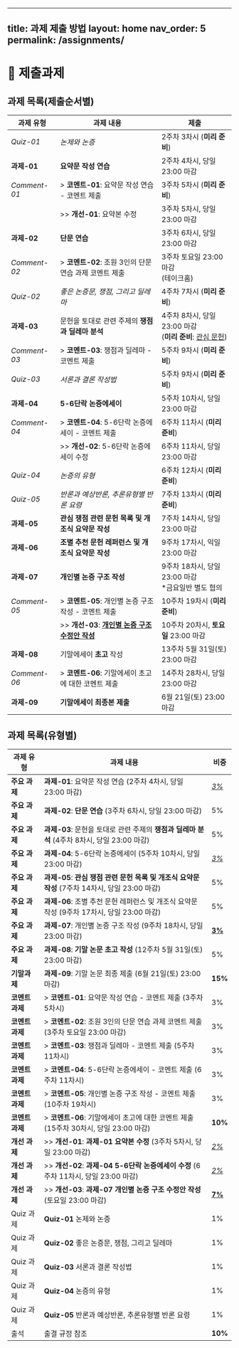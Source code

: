 
---
title: 과제 제출 방법
layout: home
nav_order: 5
permalink: /assignments/
---

<style>
  h3 { color:rgb(174, 125, 46); }
</style>

# 📢 제출과제

## 과제 목록(제출순서별)


| 과제 유형          | 과제 내용 | 제출 |
|--------------|-----------|-----------|
| *Quiz-01* | *논제와 논증* | 2주차 3차시 (**미리 준비**) |
| **과제-01**  | **요약문 작성 연습**  |2주차 4차시, 당일 23:00 마감 |
|*Comment-01* | > **코멘트-01**: 요약문 작성 연습 - 코멘트 제출  |3주차 5차시 (**미리 준비**)|
|   | >> **개선-01**: 요약본 수정  | 3주차 5차시, 당일 23:00 마감|
| **과제-02**  | **단문 연습**  | 3주차 6차시, 당일 23:00 마감|
| *Comment-02* | > **코멘트-02**: 조원 3인의 단문 연습 과제 코멘트 제출 | 3주차 토요일 23:00 마감<br>(테이크홈)  |
| *Quiz-02*      |  *좋은 논증문, 쟁점, 그리고 딜레마* |4주차 7차시 (**미리 준비**)|
| **과제-03**   | 문헌을 토대로 관련 주제의 **쟁점과 딜레마 분석**  | 4주차 8차시, 당일 23:00 마감<br>(**미리 준비**: <ins>관심 문헌</ins>)|
| *Comment-03* | > **코멘트-03**: 쟁점과 딜레마 - 코멘트 제출  |5주차 9차시  (**미리 준비**)|
| *Quiz-03*     |  *서론과 결론 작성법* | 5주차 9차시 (**미리 준비**)|
| **과제-04** | **5-6단락 논증에세이** |5주차 10차시, 당일 23:00 마감  |
|  *Comment-04*  | > **코멘트-04**: 5-6단락 논증에세이 - 코멘트 제출 |  6주차 11차시  (**미리 준비**)|
| | >> **개선-02**: 5-6단락 논증에세이 수정  |6주차 11차시, 당일 23:00 마감 |
| *Quiz-04*    | *논증의 유형* | 6주차 12차시 (**미리 준비**)|
| *Quiz-05*      | *반론과 예상반론, 추론유형별 반론 요령* | 7주차 13차시 (**미리 준비**) |
| **과제-05** | **관심 쟁점 관련 문헌 목록 및 개조식 요약문 작성** |7주차 14차시, 당일 23:00 마감  |
| **과제-06**| **조별 추천 문헌 레퍼런스 및 개조식 요약문 작성**  | 9주차 17차시, 익일 23:00 마감|
| **과제-07** |  **개인별 논증 구조 작성**  | 9주차 18차시, 당일 23:00 마감 <br> *금요일반 별도 협의|
|  *Comment-05*  | > **코멘트-05**: 개인별 논증 구조 작성 - 코멘트 제출  |10주차 19차시  (**미리 준비**)|
| | >> **개선-03**: <ins>**개인별 논증 구조 수정안 작성**</ins>  |10주차 20차시, **토요일** 23:00 마감 |
| **과제-08** | 기말에세이 **초고** 작성  |13주차 5월 31일(토) 23:00 마감 |
| *Comment-06*  | > **코멘트-06**: 기말에세이 초고에 대한 코멘트 제출  | 14주차 28차시, 당일 23:00 마감|
| **과제-09**     | **기말에세이 최종본 제출**  | 6월 21일(토) 23:00 마감|


## 과제 목록(유형별)

| 과제 유형          | 과제 내용 | 비중  | 
|-------------------|-----------------------|---| 
| **주요 과제**   | **과제-01**: 요약문 작성 연습 (2주차 4차시, 당일 23:00 마감) |<ins>*3%*</ins> | 
| **주요 과제**   | **과제-02**: **단문 연습** (3주차 6차시, 당일 23:00 마감) |5%  | 
| **주요 과제**   | **과제-03**: 문헌을 토대로 관련 주제의 **쟁점과 딜레마 분석** (4주차 8차시, 당일 23:00 마감) |5%  | 
| **주요 과제**    | **과제-04**: 5-6단락 논증에세이 (5주차 10차시, 당일 23:00 마감) |<ins>*3%*</ins>  | 
| **주요 과제**   | **과제-05**: **관심 쟁점 관련 문헌 목록 및 개조식 요약문 작성** (7주차 14차시, 당일 23:00 마감) |5%  | 
| **주요 과제**   | **과제-06**: 조별 추천 문헌 레퍼런스 및 개조식 요약문 작성 (9주차 17차시, 당일 23:00 마감) |5%  | 
| **주요 과제**    | **과제-07**: 개인별 논증 구조 작성 (9주차 18차시, 당일 23:00 마감) | <ins>**3%**</ins>  | 
| **주요 과제**   | **과제-08**: **기말 논문 초고 작성** (12주차 5월 31일(토) 23:00 마감) |5%  | 
| **기말과제**      | **과제-09**: 기말 논문 최종 제출 (6월 21일(토) 23:00 마감) |**15%**  | 
| **코멘트 과제**    | > **코멘트-01**: 요약문 작성 연습 - 코멘트 제출 (3주차 5차시) | 3% | 
| **코멘트 과제**   | > **코멘트-02**: 조원 3인의 단문 연습 과제 코멘트 제출 (3주차 토요일 23:00 마감) | 3% | 
| **코멘트 과제**     | > **코멘트-03**: 쟁점과 딜레마 - 코멘트 제출 (5주차 11차시) | 3% | 
| **코멘트 과제**     | > **코멘트-04**: 5-6단락 논증에세이 - 코멘트 제출 (6주차 11차시) | 3% | 
| **코멘트 과제**     | > **코멘트-05**: 개인별 논증 구조 작성 - 코멘트 제출 (10주차 19차시) | 3% | 
| **코멘트 과제**    | > **코멘트-06**: 기말에세이 초고에 대한 코멘트 제출 (15주차 30차시, 당일 23:00 마감) | **10%**  | 
| **개선 과제**   | >> **개선-01**: **과제-01 요약본 수정** (3주차 5차시, 당일 23:00 마감) | <ins>*2%*</ins>  | 
| **개선 과제**   | >> **개선-02**: **과제-04 5-6단락 논증에세이 수정** (6주차 11차시, 당일 23:00 마감) | <ins>*2%*</ins> |
| **개선 과제**   | >> **개선-03**: **과제-07 개인별 논증 구조 수정안 작성** (토요일 23:00 마감) | <ins>**7%**</ins>  | 
| Quiz 과제      | **Quiz-01** 논제와 논증 | 1%  | 
| Quiz 과제       | **Quiz-02** 좋은 논증문, 쟁점, 그리고 딜레마 |1%  |
| Quiz 과제       | **Quiz-03** 서론과 결론 작성법 |1%  |
| Quiz 과제       | **Quiz-04** 논증의 유형 |1%  |
| Quiz 과제       | **Quiz-05** 반론과 예상반론, 추론유형별 반론 요령 |1%  |
| 출석   | 출결 규정 참조 | **10%** |
